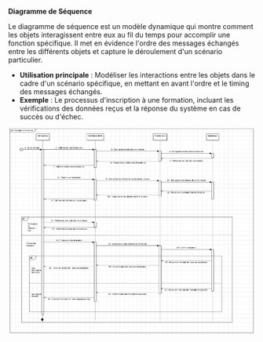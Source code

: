 **Diagramme de Séquence**


   Le diagramme de séquence est un modèle dynamique qui montre comment les objets interagissent entre eux au fil du temps pour accomplir une fonction spécifique. Il met en évidence l'ordre des messages échangés entre les différents objets et capture le déroulement d'un scénario particulier.

   - **Utilisation principale** : Modéliser les interactions entre les objets dans le cadre d'un scénario spécifique, en mettant en avant l'ordre et le timing des messages échangés.
   - **Exemple** : Le processus d'inscription à une formation, incluant les vérifications des données reçus et la réponse du système en cas de succès ou d'échec.

   ![Getting Started](/Assets/Diagramme_sequence_inscription_formation.png)